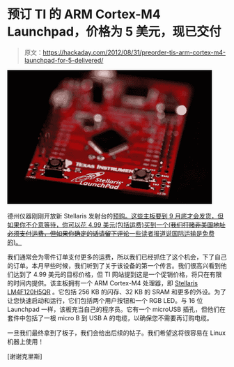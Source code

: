 # 预订 TI 的 ARM Cortex-M4 Launchpad，价格为 5 美元，现已交付

> 原文：<https://hackaday.com/2012/08/31/preorder-tis-arm-cortex-m4-launchpad-for-5-delivered/>

![](img/9467130c742a4daf8789cba23b520054.png "ti-arm-launchpad")

德州仪器刚刚开放新 Stellaris 发射台的[预购。这些主板要到 9 月底才会发货，但如果你不介意等待，你可以花 4.99 美元(包括运费)买到一个(~~我们打赌非美国地址必须支付运费，但如果你确定的话请留下评论~~一些读者报道说国际运输是免费的)。](https://estore.ti.com/Stellaris-LaunchPad.aspx)

我们通常会为零件订单支付更多的运费，所以我们已经抓住了这个机会，下了自己的订单。本月早些时候，我们听到了关于该设备的第一个传言。我们很高兴看到他们达到了 4.99 美元的目标价格，但 TI 网站提到这是一个促销价格，将只在有限的时间内提供。该主板拥有一个 ARM Cortex-M4 处理器，即 [Stellaris LM4F120H5QR](http://www.ti.com/product/lm4f120h5qr) 。它包括 256 KB 的闪存、32 KB 的 SRAM 和更多的外设。为了让您快速启动和运行，它们包括两个用户按钮和一个 RGB LED。与 16 位 Launchpad 一样，该板充当自己的程序员。它有一个 microUSB 插孔，但他们在套件中包括了一根 micro B 到 USB A 的电缆，以确保您不需要再订购电缆。

一旦我们最终拿到了板子，我们会给出后续的帖子。我们希望这将很容易在 Linux 机器上使用！

[谢谢克里斯]
